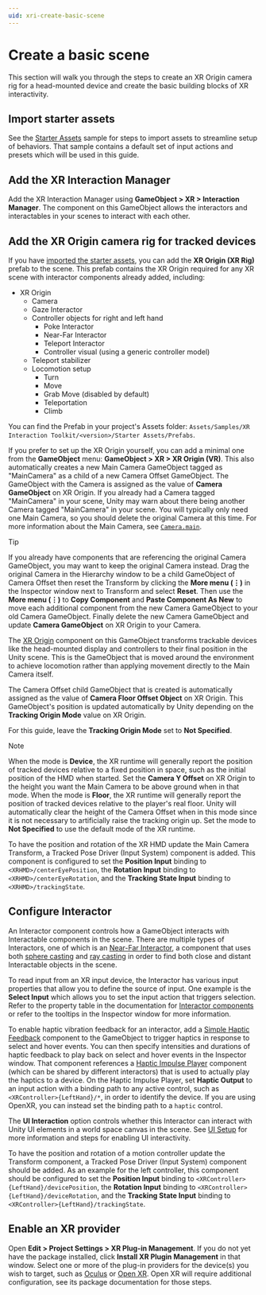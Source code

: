 ```yaml
---
uid: xri-create-basic-scene
---
```


# Create a basic scene

This section will walk you through the steps to create an XR Origin camera rig for a head-mounted device and create the basic building blocks of XR interactivity.

<a name="import-starter-assets"></a>
## Import starter assets

See the [Starter Assets](samples-starter-assets.md) sample for steps to import assets to streamline setup of behaviors. That sample contains a default set of input actions and presets which will be used in this guide.

## Add the XR Interaction Manager

Add the XR Interaction Manager using **GameObject &gt; XR &gt; Interaction Manager**. The component on this GameObject allows the interactors and interactables in your scenes to interact with each other.

<a name="add-xr-origin"></a>
## Add the XR Origin camera rig for tracked devices

If you have [imported the starter assets](#import-starter-assets), you can add the **XR Origin (XR Rig)** prefab to the scene. This prefab contains the XR Origin required for any XR scene with interactor components already added, including:

* XR Origin
   * Camera
   * Gaze Interactor
   * Controller objects for right and left hand
      * Poke Interactor
      * Near-Far Interactor
      * Teleport Interactor
      * Controller visual (using a generic controller model)
   * Teleport stabilizer
   * Locomotion setup
      * Turn
      * Move
      * Grab Move (disabled by default)
      * Teleportation
      * Climb

You can find the Prefab in your project's Assets folder: `Assets/Samples/XR Interaction Toolkit/<version>/Starter Assets/Prefabs`.

If you prefer to set up the XR Origin yourself, you can add a minimal one from the **GameObject** menu: **GameObject &gt; XR &gt; XR Origin (VR)**. This also automatically creates a new Main Camera GameObject tagged as "MainCamera" as a child of a new Camera Offset GameObject. The GameObject with the Camera is assigned as the value of **Camera GameObject** on XR Origin. If you already had a Camera tagged "MainCamera" in your scene, Unity may warn about there being another Camera tagged "MainCamera" in your scene. You will typically only need one Main Camera, so you should delete the original Camera at this time. For more information about the Main Camera, see [`Camera.main`](https://docs.unity3d.com/ScriptReference/Camera-main.html).

> [!TIP]
> If you already have components that are referencing the original Camera GameObject, you may want to keep the original Camera instead. Drag the original Camera in the Hierarchy window to be a child GameObject of Camera Offset then reset the Transform by clicking the **More menu (&#8942;)** in the Inspector window next to Transform and select **Reset**. Then use the **More menu (&#8942;)** to **Copy Component** and **Paste Component As New** to move each additional component from the new Camera GameObject to your old Camera GameObject. Finally delete the new Camera GameObject and update **Camera GameObject** on XR Origin to your Camera.

The [XR Origin](https://docs.unity3d.com/Packages/com.unity.xr.core-utils@2.2/manual/xr-origin.html) component on this GameObject transforms trackable devices like the head-mounted display and controllers to their final position in the Unity scene. This is the GameObject that is moved around the environment to achieve locomotion rather than applying movement directly to the Main Camera itself.

The Camera Offset child GameObject that is created is automatically assigned as the value of **Camera Floor Offset Object** on XR Origin. This GameObject's position is updated automatically by Unity depending on the **Tracking Origin Mode** value on XR Origin.

For this guide, leave the **Tracking Origin Mode** set to **Not Specified**.

> [!NOTE]
> When the mode is **Device**, the XR runtime will generally report the position of tracked devices relative to a fixed position in space, such as the initial position of the HMD when started. Set the **Camera Y Offset** on XR Origin to the height you want the Main Camera to be above ground when in that mode. When the mode is **Floor**, the XR runtime will generally report the position of tracked devices relative to the player's real floor. Unity will automatically clear the height of the Camera Offset when in this mode since it is not necessary to artificially raise the tracking origin up. Set the mode to **Not Specified** to use the default mode of the XR runtime.

To have the position and rotation of the XR HMD update the Main Camera Transform, a Tracked Pose Driver (Input System) component is added. This component is configured to set the **Position Input** binding to `<XRHMD>/centerEyePosition`, the **Rotation Input** binding to `<XRHMD>/centerEyeRotation`, and the **Tracking State Input** binding to `<XRHMD>/trackingState`.

## Configure Interactor

An Interactor component controls how a GameObject interacts with Interactable components in the scene. There are multiple types of Interactors, one of which is an [Near-Far Interactor](xref:xri-near-far-interactor), a component that uses both [sphere casting](xref:UnityEngine.Physics.SphereCastNonAlloc(UnityEngine.Vector3,System.Single,UnityEngine.Vector3,UnityEngine.RaycastHit[],System.Single,System.Int32,UnityEngine.QueryTriggerInteraction)) and [ray casting](xref:UnityEngine.Physics.RaycastNonAlloc(UnityEngine.Ray,UnityEngine.RaycastHit[],System.Single,System.Int32,UnityEngine.QueryTriggerInteraction)) in order to find both close and distant Interactable objects in the scene.

To read input from an XR input device, the Interactor has various input properties that allow you to define the source of input. One example is the **Select Input** which allows you to set the input action that triggers selection. Refer to the property table in the documentation for [Interactor components](xref:xri-interactor-components) or refer to the tooltips in the Inspector window for more information.

To enable haptic vibration feedback for an interactor, add a [Simple Haptic Feedback](simple-haptic-feedback.md) component to the GameObject to trigger haptics in response to select and hover events. You can then specify intensities and durations of haptic feedback to play back on select and hover events in the Inspector window. That component references a [Haptic Impulse Player](haptic-impulse-player.md) component (which can be shared by different interactors) that is used to actually play the haptics to a device. On the Haptic Impulse Player, set **Haptic Output** to an input action with a binding path to any active control, such as `<XRController>{LeftHand}/*`, in order to identify the device. If you are using OpenXR, you can instead set the binding path to a `haptic` control.

The **UI Interaction** option controls whether this Interactor can interact with Unity UI elements in a world space canvas in the scene. See [UI Setup](ui-setup.md) for more information and steps for enabling UI interactivity.

To have the position and rotation of a motion controller update the Transform component, a Tracked Pose Driver (Input System) component should be added. As an example for the left controller, this component should be configured to set the **Position Input** binding to `<XRController>{LeftHand}/devicePosition`, the **Rotation Input** binding to `<XRController>{LeftHand}/deviceRotation`, and the **Tracking State Input** binding to `<XRController>{LeftHand}/trackingState`.

## Enable an XR provider

Open **Edit &gt; Project Settings &gt; XR Plug-in Management**. If you do not yet have the package installed, click **Install XR Plugin Management** in that window. Select one or more of the plug-in providers for the device(s) you wish to target, such as [Oculus](https://docs.unity3d.com/Packages/com.unity.xr.oculus@latest/) or [Open XR](https://docs.unity3d.com/Packages/com.unity.xr.openxr@latest/). Open XR will require additional configuration, see its package documentation for those steps.
